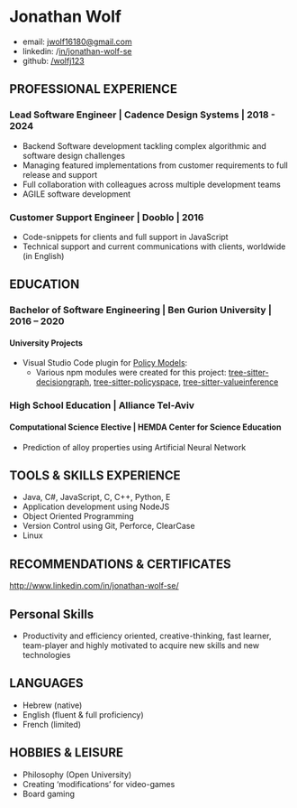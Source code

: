 # Jonathan Wolf
* email: jwolf16180@gmail.com
* linkedin: /[in/jonathan-wolf-se](https://www.linkedin.com/in/jonathan-wolf-se)
* github: [/wolfj123](https://github.com/wolfj123/)


## PROFESSIONAL EXPERIENCE
### Lead Software Engineer | Cadence Design Systems | 2018 - 2024
* Backend Software development tackling complex algorithmic and software design challenges
* Managing featured implementations from customer requirements to full release and support 
* Full collaboration with colleagues across multiple development teams
* AGILE software development


### Customer Support Engineer | Dooblo | 2016
* Code-snippets for clients and full support in JavaScript
* Technical support and current communications with clients, worldwide (in English)


## EDUCATION
### Bachelor of Software Engineering | Ben Gurion University | 2016 – 2020
#### University Projects
* Visual Studio Code plugin for [Policy Models](https://datatagginglibrary.readthedocs.io/en/latest/index.html#):
  * Various npm modules were created for this project:
[tree-sitter-decisiongraph](https://www.npmjs.com/package/tree-sitter-decisiongraph), [tree-sitter-policyspace](https://www.npmjs.com/package/tree-sitter-policyspace), [tree-sitter-valueinference](https://www.npmjs.com/package/tree-sitter-valueinference)


### High School Education | Alliance Tel-Aviv
#### Computational Science Elective | HEMDA Center for Science Education
* Prediction of alloy properties using Artificial Neural Network


## TOOLS & SKILLS EXPERIENCE
*	Java, C#, JavaScript, C, C++, Python, E
*	Application development using NodeJS
* Object Oriented Programming
* Version Control using Git, Perforce, ClearCase
* Linux


## RECOMMENDATIONS & CERTIFICATES
http://www.linkedin.com/in/jonathan-wolf-se/


## Personal Skills
* Productivity and efficiency oriented, creative-thinking, fast learner, team-player and highly motivated to acquire new skills and new technologies


## LANGUAGES
* Hebrew (native)
* English (fluent & full proficiency)
* French (limited)


## HOBBIES & LEISURE  
* Philosophy (Open University)
*	Creating ‘modifications’ for video-games
*	Board gaming
